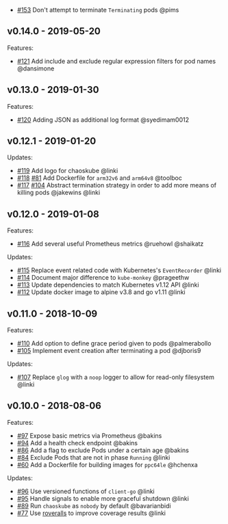   * [#153](https://github.com/linki/chaoskube/pull/153) Don't attempt to terminate `Terminating` pods @pims

## v0.14.0 - 2019-05-20

  Features:
  * [#121](https://github.com/linki/chaoskube/pull/121) Add include and exclude regular expression filters for pod names @dansimone

## v0.13.0 - 2019-01-30

  Features:
  * [#120](https://github.com/linki/chaoskube/pull/120) Adding JSON as additional log format @syedimam0012

## v0.12.1 - 2019-01-20

  Updates:
  * [#119](https://github.com/linki/chaoskube/pull/119) Add logo for chaoskube @linki
  * [#118](https://github.com/linki/chaoskube/pull/118) [#81](https://github.com/linki/chaoskube/pull/81) Add Dockerfile for `arm32v6` and `arm64v8` @toolboc
  * [#117](https://github.com/linki/chaoskube/pull/117) [#104](https://github.com/linki/chaoskube/pull/104) Abstract termination strategy in order to add more means of killing pods @jakewins @linki

## v0.12.0 - 2019-01-08

  Features:
  * [#116](https://github.com/linki/chaoskube/pull/116) Add several useful Prometheus metrics @ruehowl @shaikatz

  Updates:
  * [#115](https://github.com/linki/chaoskube/pull/115) Replace event related code with Kubernetes's `EventRecorder` @linki
  * [#114](https://github.com/linki/chaoskube/pull/114) Document major difference to `kube-monkey` @prageethw
  * [#113](https://github.com/linki/chaoskube/pull/113) Update dependencies to match Kubernetes v1.12 API @linki
  * [#112](https://github.com/linki/chaoskube/pull/112) Update docker image to alpine v3.8 and go v1.11 @linki

## v0.11.0 - 2018-10-09

  Features:
  * [#110](https://github.com/linki/chaoskube/pull/110) Add option to define grace period given to pods @palmerabollo
  * [#105](https://github.com/linki/chaoskube/pull/105) Implement event creation after terminating a pod @djboris9

  Updates:
  * [#107](https://github.com/linki/chaoskube/pull/107) Replace `glog` with a `noop` logger to allow for read-only filesystem @linki

## v0.10.0 - 2018-08-06

  Features:
  * [#97](https://github.com/linki/chaoskube/pull/97) Expose basic metrics via Prometheus @bakins
  * [#94](https://github.com/linki/chaoskube/pull/94) Add a health check endpoint @bakins
  * [#86](https://github.com/linki/chaoskube/pull/86) Add a flag to exclude Pods under a certain age @bakins
  * [#84](https://github.com/linki/chaoskube/pull/84) Exclude Pods that are not in phase `Running` @linki
  * [#60](https://github.com/linki/chaoskube/pull/60) Add a Dockerfile for building images for `ppc64le` @hchenxa

  Updates:
  * [#96](https://github.com/linki/chaoskube/pull/96) Use versioned functions of `client-go` @linki
  * [#95](https://github.com/linki/chaoskube/pull/95) Handle signals to enable more graceful shutdown @linki
  * [#89](https://github.com/linki/chaoskube/pull/89) Run `chaoskube` as `nobody` by default @bavarianbidi
  * [#77](https://github.com/linki/chaoskube/pull/77) Use [roveralls](https://github.com/lawrencewoodman/roveralls) to improve coverage results @linki

